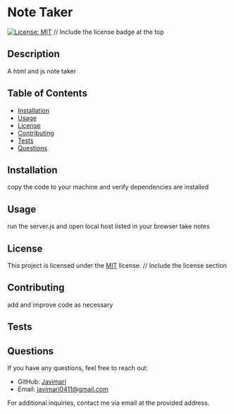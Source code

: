 # Note Taker
  
  [![License: MIT](https://img.shields.io/badge/License-MIT-yellow.svg)](https://opensource.org/licenses/MIT) // Include the license badge at the top
  
  ## Description
  A html and js note taker
  
  ## Table of Contents
  - [Installation](#installation)
  - [Usage](#usage)
  - [License](#license)
  - [Contributing](#contributing)
  - [Tests](#tests)
  - [Questions](#questions)
  
  ## Installation
  copy the code to your machine and verify dependencies are installed
  
  ## Usage
  run the server.js and open local host listed in your browser take notes
  
  ## License
  This project is licensed under the [MIT](https://opensource.org/licenses/MIT) license. // Include the license section
  
  ## Contributing
  add and improve code as necessary
  
  ## Tests
  
  
  ## Questions
  If you have any questions, feel free to reach out:
  - GitHub: [Javimari](https://github.com/Javimari)
  - Email: javimari0411@gmail.com
  
  For additional inquiries, contact me via email at the provided address.
  